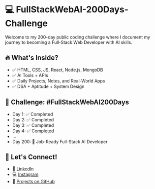 # 💻 FullStackWebAI-200Days-Challenge

Welcome to my 200-day public coding challenge where I document my journey to becoming a Full-Stack Web Developer with AI skills.

## 🔥 What's Inside?
- ✅ HTML, CSS, JS, React, Node.js, MongoDB
- ✅ AI Tools + APIs
- ✅ Daily Projects, Notes, and Real-World Apps
- ✅ DSA + Aptitude + System Design

## 📆 Challenge: #FullStackWebAI200Days
- Day 1: ✅ Completed
- Day 2: ✅ Completed
- Day 3: ✅ Completed
- Day 4: ✅ Completed
- ...
- Day 200: 🚀 Job-Ready Full-Stack AI Developer

## 📲 Let's Connect!
- 🔗 [LinkedIn](https://www.linkedin.com/in/shahajahanway)
- 💻 [Instagram](https://www.instagram.com/shahajahan.devops)
- 📁 [Projects on GitHub](https://github.com/shahajahanway/FullStackWebAI-200Days-Challenge)
